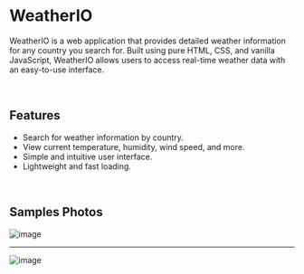 # WeatherIO

WeatherIO is a web application that provides detailed weather information for any country you search for. Built using pure HTML, CSS, and vanilla JavaScript, WeatherIO allows users to access real-time weather data with an easy-to-use interface.

<br>

## Features

- Search for weather information by country.
- View current temperature, humidity, wind speed, and more.
- Simple and intuitive user interface.
- Lightweight and fast loading.

<br>

## Samples Photos

![image](https://github.com/user-attachments/assets/78914064-74f2-489c-bb06-480f4d7058e3)

<hr>

![image](https://github.com/user-attachments/assets/09f90559-6a75-4189-9dc4-5fc76f55b9b7)


<br>
<br>
<br>
